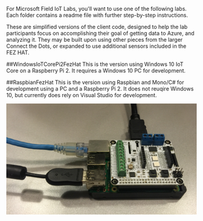 For Microsoft Field IoT Labs, you'll want to use one of the following labs. Each folder contains a readme file with further step-by-step instructions.

These are simplified versions of the client code, designed to help the lab participants focus on accomplishing their goal of getting data to Azure, and analyzing it. They may be built upon using other pieces from the larger Connect the Dots, or expanded to use additional sensors included in the FEZ HAT.

##WindowsIoTCorePi2FezHat
This is the version using Windows 10 IoT Core on a Raspberry Pi 2. It requires a Windows 10 PC for development.

##RaspbianFezHat
This is the version using Raspbian and Mono/C# for development using a PC and a Raspberry Pi 2. It does not reuqire Windows 10, but currently does rely on Visual Studio for development.

![](WindowsIoTCorePi2FezHat/Images/fezhat-connected-to-raspberri-pi-2.png?raw=true)

